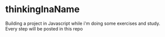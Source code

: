 # thinkingInaName
Building a project in Javascript while i'm doing some exercises and study. Every step will be posted in this repo
